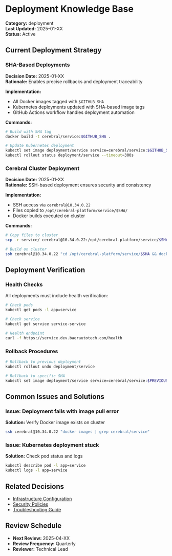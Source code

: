 # Deployment Knowledge Base

**Category:** deployment  
**Last Updated:** 2025-01-XX  
**Status:** Active

## Current Deployment Strategy

### SHA-Based Deployments
**Decision Date:** 2025-01-XX  
**Rationale:** Enables precise rollbacks and deployment traceability

**Implementation:**
- All Docker images tagged with `$GITHUB_SHA`
- Kubernetes deployments updated with SHA-based image tags
- GitHub Actions workflow handles deployment automation

**Commands:**
```bash
# Build with SHA tag
docker build -t cerebral/service:$GITHUB_SHA .

# Update Kubernetes deployment
kubectl set image deployment/service service=cerebral/service:$GITHUB_SHA
kubectl rollout status deployment/service --timeout=300s
```

### Cerebral Cluster Deployment
**Decision Date:** 2025-01-XX  
**Rationale:** SSH-based deployment ensures security and consistency

**Implementation:**
- SSH access via `cerebral@10.34.0.22`
- Files copied to `/opt/cerebral-platform/service/$SHA/`
- Docker builds executed on cluster

**Commands:**
```bash
# Copy files to cluster
scp -r service/ cerebral@10.34.0.22:/opt/cerebral-platform/service/$SHA/

# Build on cluster
ssh cerebral@10.34.0.22 "cd /opt/cerebral-platform/service/$SHA && docker build -t cerebral/service:$SHA ."
```

## Deployment Verification

### Health Checks
All deployments must include health verification:

```bash
# Check pods
kubectl get pods -l app=service

# Check service
kubectl get service service-service

# Health endpoint
curl -f https://service.dev.baerautotech.com/health
```

### Rollback Procedures
```bash
# Rollback to previous deployment
kubectl rollout undo deployment/service

# Rollback to specific SHA
kubectl set image deployment/service service=cerebral/service:$PREVIOUS_SHA
```

## Common Issues and Solutions

### Issue: Deployment fails with image pull error
**Solution:** Verify Docker image exists on cluster
```bash
ssh cerebral@10.34.0.22 "docker images | grep cerebral/service"
```

### Issue: Kubernetes deployment stuck
**Solution:** Check pod status and logs
```bash
kubectl describe pod -l app=service
kubectl logs -l app=service
```

## Related Decisions
- [Infrastructure Configuration](../infrastructure.md)
- [Security Policies](../security.md)
- [Troubleshooting Guide](../troubleshooting.md)

## Review Schedule
- **Next Review:** 2025-04-XX
- **Review Frequency:** Quarterly
- **Reviewer:** Technical Lead

